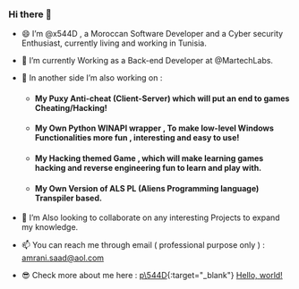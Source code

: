 ### Hi there 👋

- 😄 I’m @x544D , a Moroccan Software Developer and a Cyber security Enthusiast, currently living and working in Tunisia.
- 🌱 I’m currently Working as a Back-end Developer at @MartechLabs.
- 🔭 In another side I’m also working on :

    + #### My Puxy Anti-cheat (Client-Server) which will put an end to games Cheating/Hacking!
    + #### My Own Python WINAPI wrapper , To make low-level Windows Functionalities more fun , interesting and easy to use!
    + #### My Hacking themed Game , which will make learning games hacking and reverse engineering fun to learn and play with.
    + #### My Own Version of ALS PL (Aliens Programming language) Transpiler based.

- 💞️ I’m Also looking to collaborate on any interesting Projects to expand my knowledge.
- 📫 You can reach me through email ( professional purpose only ) : amrani.saad@aol.com
- 😎 Check more about me here : [p\544D](https://x544d.github.io){:target="_blank"}
<a href="http://example.com/" target="_blank">Hello, world!</a>
